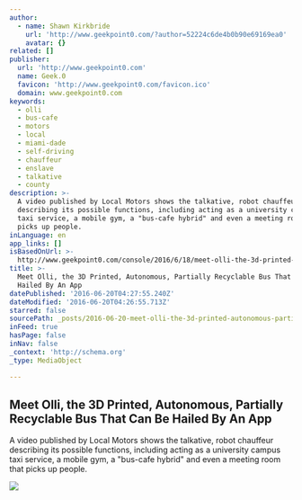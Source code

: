```yaml
---
author:
  - name: Shawn Kirkbride
    url: 'http://www.geekpoint0.com/?author=52224c6de4b0b90e69169ea0'
    avatar: {}
related: []
publisher:
  url: 'http://www.geekpoint0.com'
  name: Geek.0
  favicon: 'http://www.geekpoint0.com/favicon.ico'
  domain: www.geekpoint0.com
keywords:
  - olli
  - bus-cafe
  - motors
  - local
  - miami-dade
  - self-driving
  - chauffeur
  - enslave
  - talkative
  - county
description: >-
  A video published by Local Motors shows the talkative, robot chauffeur
  describing its possible functions, including acting as a university campus
  taxi service, a mobile gym, a "bus-cafe hybrid" and even a meeting room that
  picks up people.
inLanguage: en
app_links: []
isBasedOnUrl: >-
  http://www.geekpoint0.com/console/2016/6/18/meet-olli-the-3d-printed-autonomous-partially-recyclable-bus-that-can-be-hailed-by-an-app
title: >-
  Meet Olli, the 3D Printed, Autonomous, Partially Recyclable Bus That Can Be
  Hailed By An App
datePublished: '2016-06-20T04:27:55.240Z'
dateModified: '2016-06-20T04:26:55.713Z'
starred: false
sourcePath: _posts/2016-06-20-meet-olli-the-3d-printed-autonomous-partially-recyclable.md
inFeed: true
hasPage: false
inNav: false
_context: 'http://schema.org'
_type: MediaObject

---
```

<article style=""><h1>Meet Olli, the 3D Printed, Autonomous, Partially Recyclable Bus That Can Be Hailed By An App</h1><p>A video published by Local Motors shows the talkative, robot chauffeur describing its possible functions, including acting as a university campus taxi service, a mobile gym, a "bus-cafe hybrid" and even a meeting room that picks up people.</p><img src="http://static1.squarespace.com/static/54ee77a9e4b05efebc2c5984/t/576593afe4fcb52666c0f74a/1466274736052/upload.jpg?format=1000w" /></article>